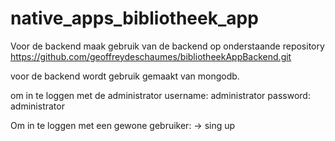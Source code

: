 # native_apps_bibliotheek_app

Voor de backend maak gebruik van de backend op onderstaande repository
https://github.com/geoffreydeschaumes/bibliotheekAppBackend.git

voor de backend wordt gebruik gemaakt van mongodb. 

om in te loggen met de administrator 
	username: administrator
	password: administrator

Om in te loggen met een gewone gebruiker: 
 -> sing up 
 